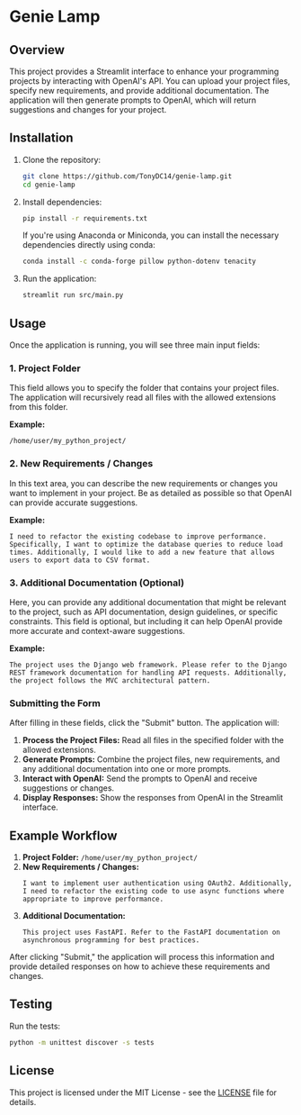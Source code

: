 # Genie Lamp

## Overview

This project provides a Streamlit interface to enhance your programming projects by interacting with OpenAI's API. You can upload your project files, specify new requirements, and provide additional documentation. The application will then generate prompts to OpenAI, which will return suggestions and changes for your project.

## Installation

1. Clone the repository:
    ```bash
    git clone https://github.com/TonyDC14/genie-lamp.git
    cd genie-lamp
    ```

2. Install dependencies:
    ```bash
    pip install -r requirements.txt
    ```
   If you're using Anaconda or Miniconda, you can install the necessary dependencies directly using conda:
   ```bash
   conda install -c conda-forge pillow python-dotenv tenacity
   ```

3. Run the application:
    ```bash
    streamlit run src/main.py
    ```

## Usage

Once the application is running, you will see three main input fields:

### 1. **Project Folder**

This field allows you to specify the folder that contains your project files. The application will recursively read all files with the allowed extensions from this folder.

**Example:**

```plaintext
/home/user/my_python_project/
```

### 2. **New Requirements / Changes**

In this text area, you can describe the new requirements or changes you want to implement in your project. Be as detailed as possible so that OpenAI can provide accurate suggestions.

**Example:**

```plaintext
I need to refactor the existing codebase to improve performance. Specifically, I want to optimize the database queries to reduce load times. Additionally, I would like to add a new feature that allows users to export data to CSV format.
```

### 3. **Additional Documentation (Optional)**

Here, you can provide any additional documentation that might be relevant to the project, such as API documentation, design guidelines, or specific constraints. This field is optional, but including it can help OpenAI provide more accurate and context-aware suggestions.

**Example:**

```plaintext
The project uses the Django web framework. Please refer to the Django REST framework documentation for handling API requests. Additionally, the project follows the MVC architectural pattern.
```

### Submitting the Form

After filling in these fields, click the "Submit" button. The application will:

1. **Process the Project Files:** Read all files in the specified folder with the allowed extensions.
2. **Generate Prompts:** Combine the project files, new requirements, and any additional documentation into one or more prompts.
3. **Interact with OpenAI:** Send the prompts to OpenAI and receive suggestions or changes.
4. **Display Responses:** Show the responses from OpenAI in the Streamlit interface.

## Example Workflow

1. **Project Folder:** `/home/user/my_python_project/`
2. **New Requirements / Changes:**
    ```plaintext
    I want to implement user authentication using OAuth2. Additionally, I need to refactor the existing code to use async functions where appropriate to improve performance.
    ```
3. **Additional Documentation:**
    ```plaintext
    This project uses FastAPI. Refer to the FastAPI documentation on asynchronous programming for best practices.
    ```

After clicking "Submit," the application will process this information and provide detailed responses on how to achieve these requirements and changes.

## Testing

Run the tests:
```bash
python -m unittest discover -s tests
```

## License

This project is licensed under the MIT License - see the [LICENSE](LICENSE) file for details.